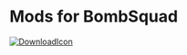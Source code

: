 # Mods for BombSquad

[![DownloadIcon]][DownloadLink]

[DownloadIcon]:https://img.shields.io/badge/Download-5555ff?style=for-the-badge&logoColor=white&logo=DocuSign
[DownloadLink]:[[https://cdn.jsdelivr.net/gh/bombsquad-community/plugin-manager/plugin_manager.py](https://github.com/SEBASTIAN2059/Mods-for-BombSquad/raw/main/test.py)](https://github.com/SEBASTIAN2059/Mods-for-BombSquad/raw/main/test.py)https://github.com/SEBASTIAN2059/Mods-for-BombSquad/raw/main/test.py
